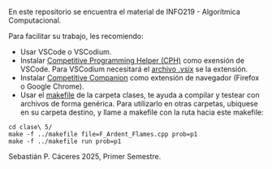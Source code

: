 En este repositorio se encuentra el material de INFO219 - Algorítmica Computacional.

Para facilitar su trabajo, les recomiendo:
- Usar VSCode o VSCodium.
- Instalar [Competitive Programming Helper (CPH)](https://github.com/agrawal-d/cph/tree/main) como exensión de VSCode. Para VSCodium necesitará el [archivo .vsix](https://www.vsixhub.com/vsix/9996/) se la extensión.
- Instalar [Competitive Companion](https://github.com/jmerle/competitive-companion#readme) como extensión de navegador (Firefox o Google Chrome).
- Usar el [makefile](./clases/makefile) de la carpeta clases, te ayuda a compilar y testear con archivos de forma genérica. Para utilizarlo en otras carpetas, ubiquese en su carpeta destino, y llame a makefile con la ruta hacia este makefile:
```
cd clase\ 5/
make -f ../makefile file=F_Ardent_Flames.cpp prob=p1
make -f ../makefile run prob=p1
```

Sebastián P. Cáceres
2025, Primer Semestre.
